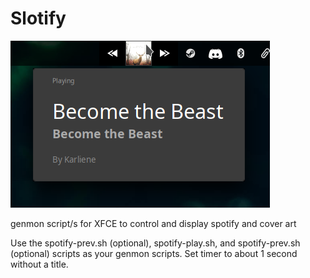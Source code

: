 # Slotify

![Preview1](./slotify.png)

genmon script/s for XFCE to control and display spotify and cover art

Use the spotify-prev.sh (optional), spotify-play.sh, and spotify-prev.sh (optional) scripts as your genmon scripts.
Set timer to about 1 second without a title.
